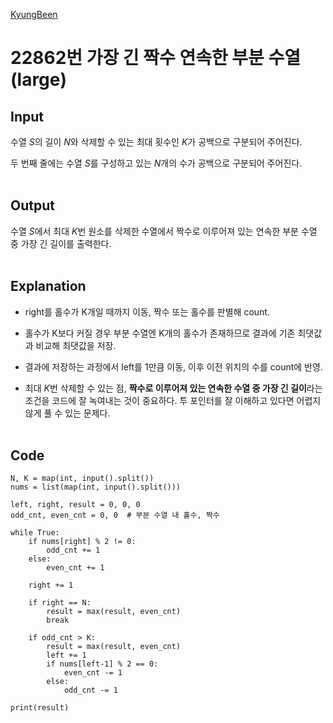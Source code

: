 [KyungBeen](../README.md)

# 22862번 가장 긴 짝수 연속한 부분 수열(large)

## Input

수열 $S$의 길이 $N$와 삭제할 수 있는 최대 횟수인 $K$가 공백으로 구분되어 주어진다.

두 번째 줄에는 수열 $S$를 구성하고 있는 $N$개의 수가 공백으로 구분되어 주어진다.
<br/><br/>

## Output

수열 $S$에서 최대 $K$번 원소를 삭제한 수열에서 짝수로 이루어져 있는 연속한 부분 수열 중 가장 긴 길이를 출력한다.
<br/><br/>

## Explanation

- right를 홀수가 K개일 때까지 이동, 짝수 또는 홀수를 판별해 count.

- 홀수가 K보다 커질 경우 부분 수열엔 K개의 홀수가 존재하므로 결과에 기존 최댓값과 비교해 최댓값을 저장.

- 결과에 저장하는 과정에서 left를 1만큼 이동, 이후 이전 위치의 수를 count에 반영.

- 최대 $K$번 삭제할 수 있는 점, **짝수로 이루어져 있는 연속한 수열 중 가장 긴 길이**라는 조건을 코드에 잘 녹여내는 것이 중요하다. 투 포인터를 잘 이해하고 있다면 어렵지 않게 풀 수 있는 문제다.
  <br/><br/>

## Code

```
N, K = map(int, input().split())
nums = list(map(int, input().split()))

left, right, result = 0, 0, 0
odd_cnt, even_cnt = 0, 0  # 부분 수열 내 홀수, 짝수

while True:
    if nums[right] % 2 != 0:
        odd_cnt += 1
    else:
        even_cnt += 1

    right += 1

    if right == N:
        result = max(result, even_cnt)
        break

    if odd_cnt > K:
        result = max(result, even_cnt)
        left += 1
        if nums[left-1] % 2 == 0:
            even_cnt -= 1
        else:
            odd_cnt -= 1

print(result)
```
